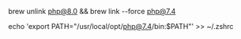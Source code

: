 brew unlink php@8.0 && brew link --force php@7.4


echo 'export PATH="/usr/local/opt/php@7.4/bin:$PATH"' >> ~/.zshrc
